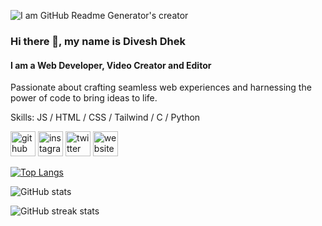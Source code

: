 ![I am GitHub Readme Generator's creator](https://pbs.twimg.com/profile_banners/1574566236016758784/1691845163/1080x360)
### Hi there 👋, my name is Divesh Dhek
#### I am a Web Developer, Video Creator and Editor

Passionate about crafting seamless web experiences and harnessing the power of code to bring ideas to life.

Skills: JS / HTML / CSS / Tailwind / C / Python



[<img src='https://cdn.jsdelivr.net/npm/simple-icons@3.0.1/icons/github.svg' alt='github' height='40'>](https://github.com/diveshnew) [<img src='https://cdn.jsdelivr.net/npm/simple-icons@3.0.1/icons/instagram.svg' alt='instagram' height='40'>](https://www.instagram.com/diveshdhek/)  [<img src='https://cdn.jsdelivr.net/npm/simple-icons@3.0.1/icons/twitter.svg' alt='twitter' height='40'>](https://twitter.com/Diveshdhek)  [<img src='https://cdn.jsdelivr.net/npm/simple-icons@3.0.1/icons/icloud.svg' alt='website' height='40'>](https://diveshnew.github.io/Personal-Website/)  

[![Top Langs](https://github-readme-stats.vercel.app/api/top-langs/?username=diveshnew)](https://github.com/anuraghazra/github-readme-stats)

![GitHub stats](https://github-readme-stats.vercel.app/api?username=diveshnew&show_icons=true)  

![GitHub streak stats](https://streak-stats.demolab.com/?user=diveshnew)  

